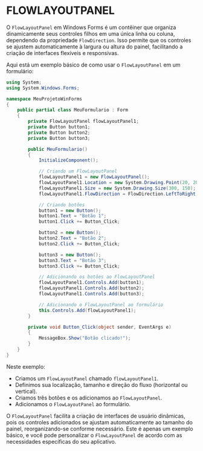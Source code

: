 # FLOWLAYOUTPANEL
O `FlowLayoutPanel` em Windows Forms é um contêiner que organiza dinamicamente seus controles filhos em uma única linha ou coluna, dependendo da propriedade `FlowDirection`. Isso permite que os controles se ajustem automaticamente à largura ou altura do painel, facilitando a criação de interfaces flexíveis e responsivas.

Aqui está um exemplo básico de como usar o `FlowLayoutPanel` em um formulário:

```csharp
using System;
using System.Windows.Forms;

namespace MeuProjetoWinForms
{
    public partial class MeuFormulario : Form
    {
        private FlowLayoutPanel flowLayoutPanel1;
        private Button button1;
        private Button button2;
        private Button button3;

        public MeuFormulario()
        {
            InitializeComponent();

            // Criando um FlowLayoutPanel
            flowLayoutPanel1 = new FlowLayoutPanel();
            flowLayoutPanel1.Location = new System.Drawing.Point(20, 20);
            flowLayoutPanel1.Size = new System.Drawing.Size(300, 150);
            flowLayoutPanel1.FlowDirection = FlowDirection.LeftToRight; // ou FlowDirection.TopDown

            // Criando botões
            button1 = new Button();
            button1.Text = "Botão 1";
            button1.Click += Button_Click;

            button2 = new Button();
            button2.Text = "Botão 2";
            button2.Click += Button_Click;

            button3 = new Button();
            button3.Text = "Botão 3";
            button3.Click += Button_Click;

            // Adicionando os botões ao FlowLayoutPanel
            flowLayoutPanel1.Controls.Add(button1);
            flowLayoutPanel1.Controls.Add(button2);
            flowLayoutPanel1.Controls.Add(button3);

            // Adicionando o FlowLayoutPanel ao formulário
            this.Controls.Add(flowLayoutPanel1);
        }

        private void Button_Click(object sender, EventArgs e)
        {
            MessageBox.Show("Botão clicado!");
        }
    }
}
```

Neste exemplo:

- Criamos um `FlowLayoutPanel` chamado `flowLayoutPanel1`.
- Definimos sua localização, tamanho e direção do fluxo (horizontal ou vertical).
- Criamos três botões e os adicionamos ao `FlowLayoutPanel`.
- Adicionamos o `FlowLayoutPanel` ao formulário.

O `FlowLayoutPanel` facilita a criação de interfaces de usuário dinâmicas, pois os controles adicionados se ajustam automaticamente ao tamanho do painel, reorganizando-se conforme necessário. Este é apenas um exemplo básico, e você pode personalizar o `FlowLayoutPanel` de acordo com as necessidades específicas do seu aplicativo.